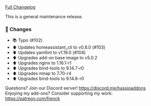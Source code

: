 [Full Changelog][changelog]

This is a general maintenance release.

### 🔨 Changes

- :books: Typo (#102)
- :arrow_up: Updates homeassistant_cli to v0.8.0 (#103)
- :arrow_up: Updates yamllint to v1.19.0 (#104)
- :arrow_up: Upgrades add-on base image to v5.0.2
- :arrow_up: Upgrades nginx to 1.16.1-r1
- :arrow_up: Upgrades bind-tools to 9.14.7-r0
- :arrow_up: Upgrades nmap to 7.70-r4
- :arrow_up: Upgrades bind-tools to 9.14.8-r0

[changelog]: https://github.com/hassio-addons/addon-ssh/compare/v6.4.0...v6.4.1

Questions? Join our Discord server! https://discord.me/hassioaddons
Enjoying my add-ons? Consider supporting my work: https://patreon.com/frenck